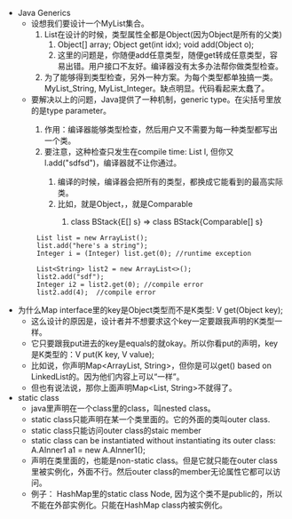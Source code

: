 * Java Generics
    * 设想我们要设计一个MyList集合。
        1. List在设计的时候，类型属性全都是Object(因为Object是所有的父类)
            1. Object[] array; Object get(int idx); void add(Object o);
            2. 这里的问题是，你随便add任意类型，随便get转成任意类型，容易出错。用户接口不友好。编译器没有太多办法帮你做类型检查。
        2. 为了能够得到类型检查，另外一种方案。为每个类型都单独搞一类。MyList_String, MyList_Integer。缺点明显。代码看起来太蠢了。 
    * 要解决以上的问题，Java提供了一种机制，generic type。<T>在尖括号里放的是type parameter。
        1. 作用：编译器能够类型检查，然后用户又不需要为每一种类型都写出一个类。
        2. 要注意，这种检查只发生在compile time: List<Integer> l, 但你又l.add("sdfsd")，编译器就不让你通过。
            1. 编译的时候，编译器会把所有的类型，都换成它能看到的最高实际类。
            2. 比如<T>，就是Object，<E extends Comparable>，就是Comparable
                1. class BStack<E extends Comparable>{E[] s} => class BStack{Comparable[] s}
```aidl
        List list = new ArrayList();
        list.add("here's a string");
        Integer i = (Integer) list.get(0); //runtime exception

        List<String> list2 = new ArrayList<>();
        list2.add("sdf");
        Integer i2 = list2.get(0); //compile error
        list2.add(4);  //compile error
```
* 为什么Map interface里的key是Object类型而不是K类型: V get(Object key);
    * 这么设计的原因是，设计者并不想要求这个key一定要跟我声明的K类型一样。
    * 它只要跟我put进去的key是equals的就okay。所以你看put的声明，key是K类型的：V put(K key, V value);
    * 比如说，你声明Map<ArrayList, String>，但你是可以get() based on LinkedList的。因为他们内容上可以“一样”。
    * 但也有说法说，那你上面声明Map<List, String>不就得了。
* static class
    * java里声明在一个class里的class，叫nested class。
    * static class只能声明在某一个类里面的。它的外面的类叫outer class.
    * static class只能访问outer class的staic member
    * static class can be instantiated without instantiating its outer class:  A.AInner1 a1 = new A.AInner1();
    * 声明在类里面的，也能是non-static class。但是它就只能在outer class里被实例化，外面不行。然后outer class的member无论属性它都可以访问。
    * 例子： HashMap里的static class Node, 因为这个类不是public的，所以不能在外部实例化。只能在HashMap class内被实例化。
    